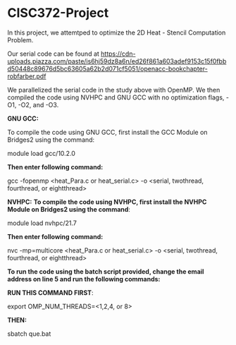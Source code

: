 # CISC372-Project

In this project, we attemtped to optimize the 2D Heat - Stencil Computation Problem.

Our serial code can be found at 
https://cdn-uploads.piazza.com/paste/is6hj59dz8a6n/ed26f861a603adef9153c15f0fbbd50448c89676d5bc63605a62b2d071cf5051/openacc-bookchapter-robfarber.pdf

We parallelized the serial code in the study above with OpenMP. 
We then compiled the code using NVHPC and GNU GCC with no optimization flags, -O1, -O2, and -O3.

**GNU GCC:**

To compile the code using GNU GCC, first install the GCC Module on Bridges2 using the command: 

  module load gcc/10.2.0

**Then enter following command:**

  gcc <optimization flag> -fopenmp <heat_Para.c or heat_serial.c> -o <serial, twothread, fourthread, or eightthread> 

**NVHPC:**
**To compile the code using NVHPC, first install the NVHPC Module on Bridges2 using the command**:
  
  module load nvhpc/21.7
  
**Then enter following command:**
  
  nvc <optimization flag> -mp=multicore <heat_Para.c or heat_serial.c> -o <serial, twothread, fourthread, or eightthread>
  
**To run the code using the batch script provided, change the email address on line 5 and run the following commands:**

**RUN THIS COMMAND FIRST**:
  
  export OMP_NUM_THREADS=<1,2,4, or 8>

**THEN:**
  
  sbatch que.bat

